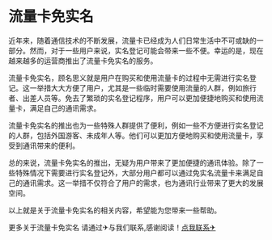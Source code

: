 # 流量卡免实名

近年来，随着通信技术的不断发展，流量卡已经成为人们日常生活中不可或缺的一部分。然而，对于一些用户来说，实名登记可能会带来一些不便。幸运的是，现在越来越多的运营商推出了流量卡免实名的服务。

流量卡免实名，顾名思义就是用户在购买和使用流量卡的过程中无需进行实名登记。这一举措大大方便了用户，尤其是一些临时需要使用流量的人群，例如旅行者、出差人员等。免去了繁琐的实名登记程序，用户可以更加便捷地购买和使用流量卡，满足自己的通讯需求。

流量卡免实名的推出也为一些特殊人群提供了便利，例如一些不方便进行实名登记的人群，包括外国游客、未成年人等。他们可以更加方便地购买和使用流量卡，享受到通讯带来的便利。

总的来说，流量卡免实名的推出，无疑为用户带来了更加便捷的通讯体验。除了一些特殊情况下需要进行实名登记外，大部分用户都可以通过免实名流量卡来满足自己的通讯需求。这一举措不仅符合了用户的需求，也为通讯行业带来了更大的发展空间。

以上就是关于流量卡免实名的相关内容，希望能为您带来一些帮助。

更多关于流量卡免实名 请通过✈与我们联系,感谢阅读！[点我联系✈](https://mail.G208.com)